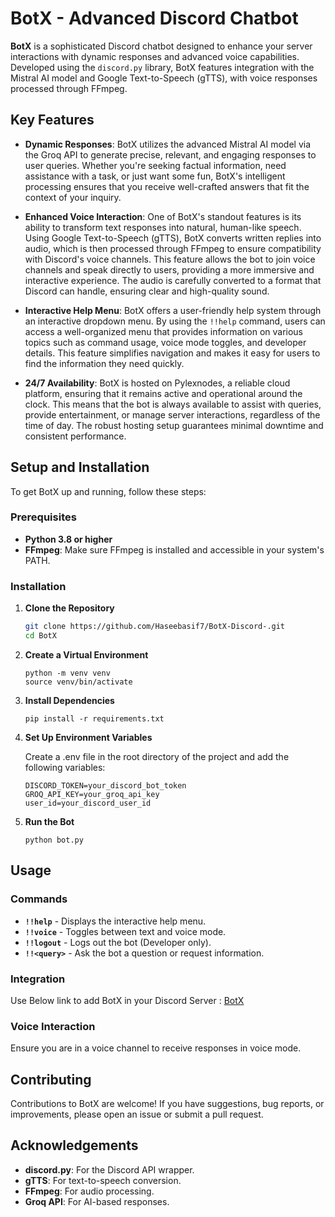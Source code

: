 # BotX - Advanced Discord Chatbot

**BotX** is a sophisticated Discord chatbot designed to enhance your server interactions with dynamic responses and advanced voice capabilities. Developed using the `discord.py` library, BotX features integration with the Mistral AI model and Google Text-to-Speech (gTTS), with voice responses processed through FFmpeg.

## Key Features

- **Dynamic Responses**: BotX utilizes the advanced Mistral AI model via the Groq API to generate precise, relevant, and engaging responses to user queries. Whether you're seeking factual information, need assistance with a task, or just want some fun, BotX's intelligent processing ensures that you receive well-crafted answers that fit the context of your inquiry.

- **Enhanced Voice Interaction**: One of BotX's standout features is its ability to transform text responses into natural, human-like speech. Using Google Text-to-Speech (gTTS), BotX converts written replies into audio, which is then processed through FFmpeg to ensure compatibility with Discord's voice channels. This feature allows the bot to join voice channels and speak directly to users, providing a more immersive and interactive experience. The audio is carefully converted to a format that Discord can handle, ensuring clear and high-quality sound.

- **Interactive Help Menu**: BotX offers a user-friendly help system through an interactive dropdown menu. By using the `!!help` command, users can access a well-organized menu that provides information on various topics such as command usage, voice mode toggles, and developer details. This feature simplifies navigation and makes it easy for users to find the information they need quickly.

- **24/7 Availability**: BotX is hosted on Pylexnodes, a reliable cloud platform, ensuring that it remains active and operational around the clock. This means that the bot is always available to assist with queries, provide entertainment, or manage server interactions, regardless of the time of day. The robust hosting setup guarantees minimal downtime and consistent performance.

## Setup and Installation

To get BotX up and running, follow these steps:

### Prerequisites

- **Python 3.8 or higher**
- **FFmpeg**: Make sure FFmpeg is installed and accessible in your system's PATH.

### Installation

1. **Clone the Repository**

   ```bash
   git clone https://github.com/Haseebasif7/BotX-Discord-.git
   cd BotX
   ```
2. **Create a Virtual Environment**
   ```
   python -m venv venv
   source venv/bin/activate
   ```
3. **Install Dependencies**
    ```
   pip install -r requirements.txt
   ```
4. **Set Up Environment Variables**

   Create a .env file in the root directory of the project and add the following variables:
   ```
   DISCORD_TOKEN=your_discord_bot_token
   GROQ_API_KEY=your_groq_api_key
   user_id=your_discord_user_id

   ```
5. **Run the Bot**
    ```
   python bot.py
   ```
## Usage

### Commands

- **`!!help`** - Displays the interactive help menu.
- **`!!voice`** - Toggles between text and voice mode.
- **`!!logout`** - Logs out the bot (Developer only).
- **`!!<query>`** - Ask the bot a question or request information.

### Integration
Use Below link to add BotX in your Discord Server :
[BotX](https://discord.com/oauth2/authorize?client_id=1270669183805292638)

### Voice Interaction

Ensure you are in a voice channel to receive responses in voice mode.

## Contributing

Contributions to BotX are welcome! If you have suggestions, bug reports, or improvements, please open an issue or submit a pull request.

## Acknowledgements

- **discord.py**: For the Discord API wrapper.
- **gTTS**: For text-to-speech conversion.
- **FFmpeg**: For audio processing.
- **Groq API**: For AI-based responses.

